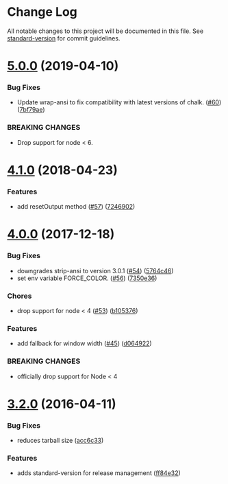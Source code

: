 # Change Log

All notable changes to this project will be documented in this file.
See [standard-version](https://github.com/conventional-changelog/standard-version) for commit guidelines.

# [5.0.0](https://github.com/yargs/cliui/compare/v4.1.0...v5.0.0) (2019-04-10)

### Bug Fixes

* Update wrap-ansi to fix compatibility with latest versions of
  chalk. ([#60](https://github.com/yargs/cliui/issues/60)) ([7bf79ae](https://github.com/yargs/cliui/commit/7bf79ae))

### BREAKING CHANGES

* Drop support for node < 6.

<a name="4.1.0"></a>

# [4.1.0](https://github.com/yargs/cliui/compare/v4.0.0...v4.1.0) (2018-04-23)

### Features

* add resetOutput
  method ([#57](https://github.com/yargs/cliui/issues/57)) ([7246902](https://github.com/yargs/cliui/commit/7246902))

<a name="4.0.0"></a>

# [4.0.0](https://github.com/yargs/cliui/compare/v3.2.0...v4.0.0) (2017-12-18)

### Bug Fixes

* downgrades strip-ansi to version
  3.0.1 ([#54](https://github.com/yargs/cliui/issues/54)) ([5764c46](https://github.com/yargs/cliui/commit/5764c46))
* set env variable
  FORCE_COLOR. ([#56](https://github.com/yargs/cliui/issues/56)) ([7350e36](https://github.com/yargs/cliui/commit/7350e36))

### Chores

* drop support for node <
  4 ([#53](https://github.com/yargs/cliui/issues/53)) ([b105376](https://github.com/yargs/cliui/commit/b105376))

### Features

* add fallback for window
  width ([#45](https://github.com/yargs/cliui/issues/45)) ([d064922](https://github.com/yargs/cliui/commit/d064922))

### BREAKING CHANGES

* officially drop support for Node < 4

<a name="3.2.0"></a>

# [3.2.0](https://github.com/yargs/cliui/compare/v3.1.2...v3.2.0) (2016-04-11)

### Bug Fixes

* reduces tarball size ([acc6c33](https://github.com/yargs/cliui/commit/acc6c33))

### Features

* adds standard-version for release management ([ff84e32](https://github.com/yargs/cliui/commit/ff84e32))
